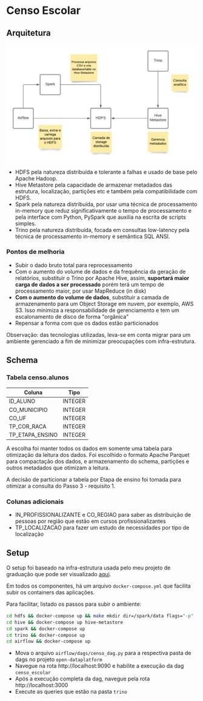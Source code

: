 # Censo Escolar

## Arquitetura

![Arquitetura](./images/censo_escolar.png)

- HDFS pela natureza distribuída e tolerante a falhas e usado de base pelo Apache Hadoop.
- Hive Metastore pela capacidade de armazenar metadados das estrutura, localização, partições etc e também pela compatibilidade com HDFS.
- Spark pela natureza distribuída, por usar uma técnica de processamento in-memory que reduz significativamente o tempo de processamento e pela interface com Python, PySpark que auxilia na escrita de scripts simples.
- Trino pela natureza distribuída, focada em consultas low-latency pela técnica de processamento in-memory e semântica SQL ANSI.

### Pontos de melhoria

- Subir o dado bruto total para reprocessamento
- Com o aumento do volume de dados e da frequência da geração de relatórios, substituir o Trino por Apache Hive, assim, **suportará maior carga de dados a ser processado** porém terá um tempo de processamento maior, por usar MapReduce (in disk)
- **Com o aumento do volume de dados**, substituir a camada de armazenamento para um Object Storage em nuvem, por exemplo, AWS S3. Isso minimiza a responsabilidade de gerenciamento e tem um escalonamento de disco de forma "orgânica"
- Repensar a forma com que os dados estão particionados

Observação: das tecnologias utilizadas, leva-se em conta migrar para um ambiente gerenciado a fim de minimizar preocupações com infra-estrutura.

## Schema

### Tabela censo.alunos

| Coluna          | Tipo    |
| --------------- | ------- |
| ID_ALUNO        | INTEGER |
| CO_MUNICIPIO    | INTEGER |
| CO_UF           | INTEGER |
| TP_COR_RACA     | INTEGER |
| TP_ETAPA_ENSINO | INTEGER |

A escolha foi manter todos os dados em somente uma tabela para otimização da leitura dos dados. Foi escolhido o formato Apache Parquet para compactação dos dados, e armazenamento do schema, partições e outros metadados que otimizam a leitura.

A decisão de particionar a tabela por Etapa de ensino foi tomada para otimizar a consulta do Passo 3 - requisito 1.

### Colunas adicionais

- IN_PROFISSIONALIZANTE e CO_REGIAO para saber as distribuição de pessoas por região que estão em cursos profissionalizantes
- TP_LOCALIZACAO para fazer um estudo de necessidades por tipo de localização

## Setup

O setup foi baseado na infra-estrutura usada pelo meu projeto de graduação que pode ser visualizado [aqui](https://github.com/jasondavindev/open-dataplatform).

Em todos os componentes, há um arquivo `docker-compose.yml` que facilita subir os containers das aplicações.

Para facilitar, listado os passos para subir o ambiente:

```bash
cd hdfs && docker-compose up && make mkdir dir=/spark/data flags="-p"
cd hive && docker-compose up hive-metastore
cd spark && docker-compose up
cd trino && docker-compose up
cd airflow && docker-compose up
```

- Mova o arquivo `airflow/dags/censo_dag.py` para a respectiva pasta de dags no projeto `open-dataplatform`
- Navegue na rota http://localhost:9090 e habilite a execução da dag `censo_escolar`
- Após a execução completa da dag, navegue pela rota http://localhost:3000
- Execute as queries que estão na pasta `trino`
